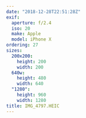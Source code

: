 ```yaml
---
date: "2018-12-28T22:51:28Z"
exif:
  aperture: f/2.4
  iso: 20
  make: Apple
  model: iPhone X
ordering: 27
sizes:
  200x200:
    height: 200
    width: 200
  640w:
    height: 480
    width: 640
  "1280":
    height: 960
    width: 1280
title: IMG_4797.HEIC
---
```

